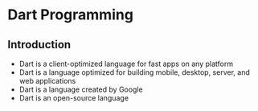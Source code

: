 # Dart Programming
## Introduction
- Dart is a client-optimized language for fast apps on any platform
- Dart is a language optimized for building mobile, desktop, server, and web applications
- Dart is a language created by Google
- Dart is an open-source language
